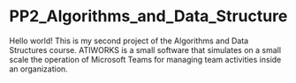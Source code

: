 # PP2_Algorithms_and_Data_Structure
Hello world!
This is my second project of the Algorithms and Data Structures course. ATIWORKS is a small software that simulates on a small scale the operation of Microsoft Teams for managing team activities inside an organization.
